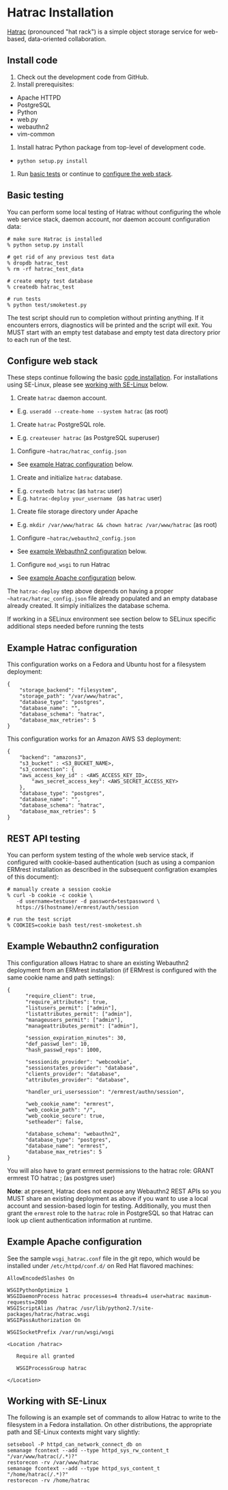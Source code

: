 # Hatrac Installation

[Hatrac](http://github.com/informatics-isi-edu/hatrac) (pronounced
"hat rack") is a simple object storage service for web-based,
data-oriented collaboration.

## Install code

1. Check out the development code from GitHub.
1. Install prerequisites:
  - Apache HTTPD
  - PostgreSQL
  - Python
  - web.py
  - webauthn2
  - vim-common
1. Install hatrac Python package from top-level of development code.
  - `python setup.py install`
1. Run [basic tests](#basic-testing) or continue to [configure the web stack](#configure-web-stack).

## Basic testing

You can perform some local testing of Hatrac without configuring the
whole web service stack, daemon account, nor daemon account configuration data:

    # make sure Hatrac is installed
    % python setup.py install
    
    # get rid of any previous test data
    % dropdb hatrac_test
    % rm -rf hatrac_test_data

    # create empty test database
    % createdb hatrac_test
    
    # run tests
    % python test/smoketest.py

The test script should run to completion without printing anything. If
it encounters errors, diagnostics will be printed and the script will
exit.  You MUST start with an empty test database and empty test data
directory prior to each run of the test.

## Configure web stack

These steps continue following the basic
[code installation](#install-code). For installations using SE-Linux,
please see [working with SE-Linux](#working-with-selinux) below.

1. Create `hatrac` daemon account.
  - E.g. `useradd --create-home --system hatrac` (as root)
1. Create `hatrac` PostgreSQL role.
  - E.g. `createuser hatrac` (as PostgreSQL superuser)
1. Configure `~hatrac/hatrac_config.json`
  - See [example Hatrac configuration](#example-hatrac-configuration) below.
1. Create and initialize `hatrac` database.
  - E.g. `createdb hatrac` (as `hatrac` user)
  - E.g. `hatrac-deploy your_username ` (as `hatrac` user)
1. Create file storage directory under Apache
  - E.g. `mkdir /var/www/hatrac && chown hatrac /var/www/hatrac` (as root)
1. Configure `~hatrac/webauthn2_config.json`
  - See [example Webauthn2 configuration](#example-webauthn2-configuration) below.
1. Configure `mod_wsgi` to run Hatrac
  - See [example Apache configuration](#example-apache-configuration) below.

The `hatrac-deploy` step above depends on having a proper
`~hatrac/hatrac_config.json` file already populated and an empty
database already created. It simply initializes the database schema.

If working in a SELinux environment see section below to SELinux specific additional steps needed before running the tests


## Example Hatrac configuration

This configuration works on a Fedora and Ubuntu host for a filesystem deployment:

    {
        "storage_backend": "filesystem",
        "storage_path": "/var/www/hatrac",
        "database_type": "postgres",
        "database_name": "",
        "database_schema": "hatrac",
        "database_max_retries": 5
    }

This configuration works for an Amazon AWS S3 deployment:
   
    {
        "backend": "amazons3",
        "s3_bucket" : <S3_BUCKET_NAME>,
        "s3_connection": {
	    "aws_access_key_id" : <AWS_ACCESS_KEY_ID>,
    	    "aws_secret_access_key": <AWS_SECRET_ACCESS_KEY>
        },
        "database_type": "postgres",
        "database_name": "",
        "database_schema": "hatrac",
        "database_max_retries": 5
    }

## REST API testing

You can perform system testing of the whole web service stack, if
configured with cookie-based authentication (such as using a companion
ERMrest installation as described in the subsequent configration
examples of this document):

    # manually create a session cookie
    % curl -b cookie -c cookie \
       -d username=testuser -d password=testpassword \
       https://$(hostname)/ermrest/auth/session

    # run the test script
    % COOKIES=cookie bash test/rest-smoketest.sh

## Example Webauthn2 configuration 

This configuration allows Hatrac to share an existing Webauthn2
deployment from an ERMrest installation (if ERMrest is configured with
the same cookie name and path settings):

    {
          "require_client": true,
          "require_attributes": true, 
          "listusers_permit": ["admin"], 
          "listattributes_permit": ["admin"], 
          "manageusers_permit": ["admin"], 
          "manageattributes_permit": ["admin"], 
                
          "session_expiration_minutes": 30, 
          "def_passwd_len": 10, 
          "hash_passwd_reps": 1000,
            
          "sessionids_provider": "webcookie", 
          "sessionstates_provider": "database", 
          "clients_provider": "database", 
          "attributes_provider": "database", 
            
          "handler_uri_usersession": "/ermrest/authn/session", 
            
          "web_cookie_name": "ermrest", 
          "web_cookie_path": "/", 
          "web_cookie_secure": true, 
          "setheader": false,
    
          "database_schema": "webauthn2", 
          "database_type": "postgres", 
          "database_name": "ermrest", 
          "database_max_retries": 5
    }

You will also have to grant ermrest permissions to the hatrac role:
GRANT ermrest TO hatrac ; (as postgres user)


**Note**: at present, Hatrac does not expose any Webauthn2 REST APIs
so you MUST share an existing deployment as above if you want to use a
local account and session-based login for testing.  Additionally, you
must then grant the `ermrest` role to the `hatrac` role in PostgreSQL
so that Hatrac can look up client authentication information at
runtime.

## Example Apache configuration

See the sample `wsgi_hatrac.conf` file in the git repo, which would be
installed under `/etc/httpd/conf.d/` on Red Hat flavored machines:

    AllowEncodedSlashes On
    
    WSGIPythonOptimize 1
    WSGIDaemonProcess hatrac processes=4 threads=4 user=hatrac maximum-requests=2000
    WSGIScriptAlias /hatrac /usr/lib/python2.7/site-packages/hatrac/hatrac.wsgi
    WSGIPassAuthorization On
    
    WSGISocketPrefix /var/run/wsgi/wsgi
    
    <Location /hatrac>
    
       Require all granted
    
       WSGIProcessGroup hatrac
        
    </Location>

## Working with SE-Linux

The following is an example set of commands to allow Hatrac to write
to the filesystem in a Fedora installation.  On other distributions,
the appropriate path and SE-Linux contexts might vary slightly:

    setsebool -P httpd_can_network_connect_db on
    semanage fcontext --add --type httpd_sys_rw_content_t "/var/www/hatrac(/.*)?"
    restorecon -rv /var/www/hatrac
    semanage fcontext --add --type httpd_sys_content_t "/home/hatrac(/.*)?"
    restorecon -rv /home/hatrac
